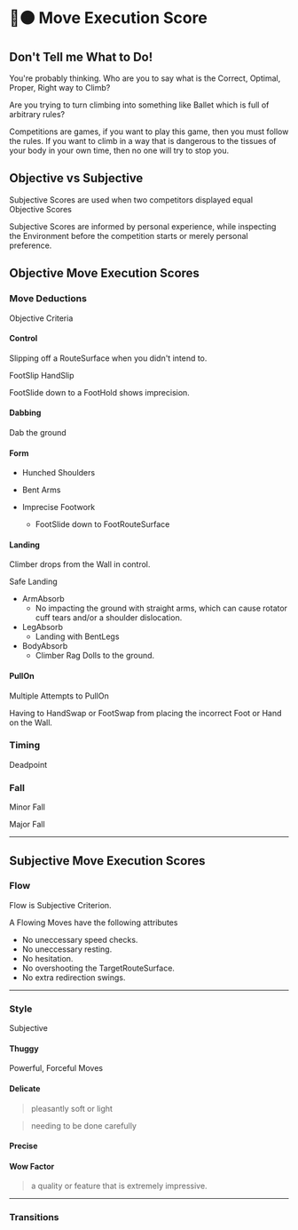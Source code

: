# 🔷🟠 Move Execution Score

## Don't Tell me What to Do!

You're probably thinking. Who are you to say what is the Correct, Optimal, Proper, Right way to Climb? 

Are you trying to turn climbing into something like Ballet which is full of arbitrary rules?

Competitions are games, if you want to play this game, then you must follow the rules. If you want to climb in a way that is dangerous to the tissues of your body in your own time, then no one will try to stop you.



## Objective vs Subjective

Subjective Scores are used when two competitors displayed equal Objective Scores

Subjective Scores are informed by personal experience, while inspecting the Environment before the competition starts or merely personal preference.

## Objective Move Execution Scores


### Move Deductions

Objective Criteria

#### Control

Slipping off a RouteSurface when you didn't intend to.

FootSlip
HandSlip

FootSlide down to a FootHold shows imprecision.


#### Dabbing

Dab the ground 

#### Form

- Hunched Shoulders

- Bent Arms

- Imprecise Footwork
    - FootSlide down to FootRouteSurface 

#### Landing

Climber drops from the Wall in control.

Safe Landing
- ArmAbsorb
    - No impacting the ground with straight arms, which can cause rotator cuff tears and/or a shoulder dislocation. 
- LegAbsorb
    - Landing with BentLegs
- BodyAbsorb
    - Climber Rag Dolls to the ground.

#### PullOn

Multiple Attempts to PullOn

Having to HandSwap or FootSwap from placing the incorrect Foot or Hand on the Wall.


### Timing

Deadpoint

### Fall

Minor Fall

Major Fall



-----------------------------------------------------------------------------------------------------

## Subjective Move Execution Scores

### Flow

Flow is Subjective Criterion.

A Flowing Moves have the following attributes
- No uneccessary speed checks.
- No uneccessary resting.
- No hesitation.
- No overshooting the TargetRouteSurface.
- No extra redirection swings.

-----------------------------------------------------------------------------------------------------

### Style

Subjective

#### Thuggy

Powerful, Forceful Moves

#### Delicate

> pleasantly soft or light

> needing to be done carefully

#### Precise
#### Wow Factor

> a quality or feature that is extremely impressive.
-----------------------------------------------------------------------------------------------------

### Transitions